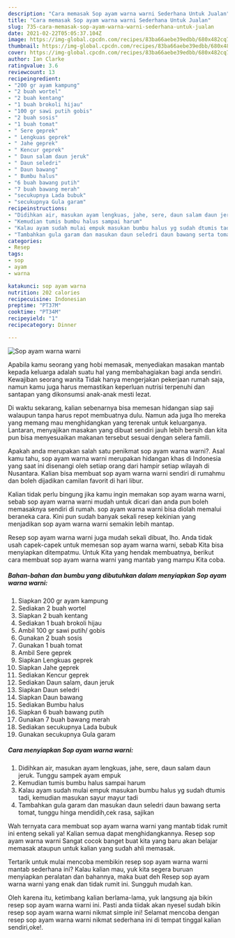 ```yaml
---
description: "Cara memasak Sop ayam warna warni Sederhana Untuk Jualan"
title: "Cara memasak Sop ayam warna warni Sederhana Untuk Jualan"
slug: 735-cara-memasak-sop-ayam-warna-warni-sederhana-untuk-jualan
date: 2021-02-22T05:05:37.104Z
image: https://img-global.cpcdn.com/recipes/83ba66aebe39edbb/680x482cq70/sop-ayam-warna-warni-foto-resep-utama.jpg
thumbnail: https://img-global.cpcdn.com/recipes/83ba66aebe39edbb/680x482cq70/sop-ayam-warna-warni-foto-resep-utama.jpg
cover: https://img-global.cpcdn.com/recipes/83ba66aebe39edbb/680x482cq70/sop-ayam-warna-warni-foto-resep-utama.jpg
author: Ian Clarke
ratingvalue: 3.6
reviewcount: 13
recipeingredient:
- "200 gr ayam kampung"
- "2 buah wortel"
- "2 buah kentang"
- "1 buah brokoli hijau"
- "100 gr sawi putih gobis"
- "2 buah sosis"
- "1 buah tomat"
- " Sere geprek"
- " Lengkuas geprek"
- " Jahe geprek"
- " Kencur geprek"
- " Daun salam daun jeruk"
- " Daun seledri"
- " Daun bawang"
- " Bumbu halus"
- "6 buah bawang putih"
- "7 buah bawang merah"
- "secukupnya Lada bubuk"
- "secukupnya Gula garam"
recipeinstructions:
- "Didihkan air, masukan ayam lengkuas, jahe, sere, daun salam daun jeruk. Tunggu sampek ayam empuk"
- "Kemudian tumis bumbu halus sampai harum"
- "Kalau ayam sudah mulai empuk masukan bumbu halus yg sudah dtumis tadi, kemudian masukan sayur mayur tadi"
- "Tambahkan gula garam dan masukan daun seledri daun bawang serta tomat, tunggu hinga mendidih,cek rasa, sajikan"
categories:
- Resep
tags:
- sop
- ayam
- warna

katakunci: sop ayam warna 
nutrition: 202 calories
recipecuisine: Indonesian
preptime: "PT37M"
cooktime: "PT34M"
recipeyield: "1"
recipecategory: Dinner

---
```



![Sop ayam warna warni](https://img-global.cpcdn.com/recipes/83ba66aebe39edbb/680x482cq70/sop-ayam-warna-warni-foto-resep-utama.jpg)

Apabila kamu seorang yang hobi memasak, menyediakan masakan mantab kepada keluarga adalah suatu hal yang membahagiakan bagi anda sendiri. Kewajiban seorang  wanita Tidak hanya mengerjakan pekerjaan rumah saja, namun kamu juga harus memastikan keperluan nutrisi terpenuhi dan santapan yang dikonsumsi anak-anak mesti lezat.

Di waktu  sekarang, kalian sebenarnya bisa memesan hidangan siap saji walaupun tanpa harus repot membuatnya dulu. Namun ada juga lho mereka yang memang mau menghidangkan yang terenak untuk keluarganya. Lantaran, menyajikan masakan yang dibuat sendiri jauh lebih bersih dan kita pun bisa menyesuaikan makanan tersebut sesuai dengan selera famili. 



Apakah anda merupakan salah satu penikmat sop ayam warna warni?. Asal kamu tahu, sop ayam warna warni merupakan hidangan khas di Indonesia yang saat ini disenangi oleh setiap orang dari hampir setiap wilayah di Nusantara. Kalian bisa membuat sop ayam warna warni sendiri di rumahmu dan boleh dijadikan camilan favorit di hari libur.

Kalian tidak perlu bingung jika kamu ingin memakan sop ayam warna warni, sebab sop ayam warna warni mudah untuk dicari dan anda pun boleh memasaknya sendiri di rumah. sop ayam warna warni bisa diolah memalui beraneka cara. Kini pun sudah banyak sekali resep kekinian yang menjadikan sop ayam warna warni semakin lebih mantap.

Resep sop ayam warna warni juga mudah sekali dibuat, lho. Anda tidak usah capek-capek untuk memesan sop ayam warna warni, sebab Kita bisa menyiapkan ditempatmu. Untuk Kita yang hendak membuatnya, berikut cara membuat sop ayam warna warni yang mantab yang mampu Kita coba.

<!--inarticleads1-->

##### Bahan-bahan dan bumbu yang dibutuhkan dalam menyiapkan Sop ayam warna warni:

1. Siapkan 200 gr ayam kampung
1. Sediakan 2 buah wortel
1. Siapkan 2 buah kentang
1. Sediakan 1 buah brokoli hijau
1. Ambil 100 gr sawi putih/ gobis
1. Gunakan 2 buah sosis
1. Gunakan 1 buah tomat
1. Ambil  Sere geprek
1. Siapkan  Lengkuas geprek
1. Siapkan  Jahe geprek
1. Sediakan  Kencur geprek
1. Sediakan  Daun salam, daun jeruk
1. Siapkan  Daun seledri
1. Siapkan  Daun bawang
1. Sediakan  Bumbu halus
1. Siapkan 6 buah bawang putih
1. Gunakan 7 buah bawang merah
1. Sediakan secukupnya Lada bubuk
1. Gunakan secukupnya Gula garam




<!--inarticleads2-->

##### Cara menyiapkan Sop ayam warna warni:

1. Didihkan air, masukan ayam lengkuas, jahe, sere, daun salam daun jeruk. Tunggu sampek ayam empuk
1. Kemudian tumis bumbu halus sampai harum
1. Kalau ayam sudah mulai empuk masukan bumbu halus yg sudah dtumis tadi, kemudian masukan sayur mayur tadi
1. Tambahkan gula garam dan masukan daun seledri daun bawang serta tomat, tunggu hinga mendidih,cek rasa, sajikan




Wah ternyata cara membuat sop ayam warna warni yang mantab tidak rumit ini enteng sekali ya! Kalian semua dapat menghidangkannya. Resep sop ayam warna warni Sangat cocok banget buat kita yang baru akan belajar memasak ataupun untuk kalian yang sudah ahli memasak.

Tertarik untuk mulai mencoba membikin resep sop ayam warna warni mantab sederhana ini? Kalau kalian mau, yuk kita segera buruan menyiapkan peralatan dan bahannya, maka buat deh Resep sop ayam warna warni yang enak dan tidak rumit ini. Sungguh mudah kan. 

Oleh karena itu, ketimbang kalian berlama-lama, yuk langsung aja bikin resep sop ayam warna warni ini. Pasti anda tiidak akan nyesel sudah bikin resep sop ayam warna warni nikmat simple ini! Selamat mencoba dengan resep sop ayam warna warni nikmat sederhana ini di tempat tinggal kalian sendiri,oke!.

